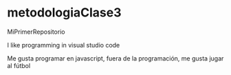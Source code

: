 # metodologiaClase3

MiPrimerRepositorio

I like programming in visual studio code

Me gusta programar en javascript, fuera de la programación, me gusta jugar al fútbol
